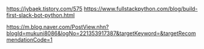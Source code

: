 
https://jybaek.tistory.com/575
https://www.fullstackpython.com/blog/build-first-slack-bot-python.html

https://m.blog.naver.com/PostView.nhn?blogId=mukuni8086&logNo=221353917387&targetKeyword=&targetRecommendationCode=1